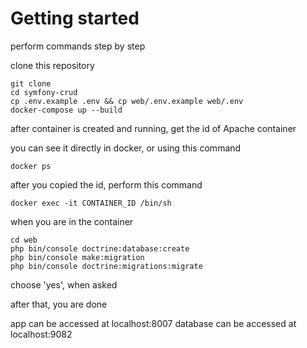 # Getting started

perform commands step by step

clone this repository

```
git clone
cd symfony-crud
cp .env.example .env && cp web/.env.example web/.env
docker-compose up --build
```

after container is created and running, get the id of Apache container

you can see it directly in docker, or using this command

```
docker ps
```

after you copied the id, perform this command

```
docker exec -it CONTAINER_ID /bin/sh
```

when you are in the container

```
cd web
php bin/console doctrine:database:create
php bin/console make:migration
php bin/console doctrine:migrations:migrate
```

choose 'yes', when asked

after that, you are done

app can be accessed at localhost:8007
database can be accessed at localhost:9082
